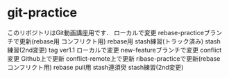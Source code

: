 ﻿# git-practice
このリポジトリはGit動画講座用です．
ローカルで変更
rebase-practiceブランチで更新(rebase用 コンフリクト用)
rebase用
stash練習(トラック済み)
stash練習(2nd変更)
tag ver1.1
ローカルで変更
new-featureブランチで変更
conflict変更
Github上で更新
conflict-remote上で更新
ribase-practiceで更新(rebaseコンフリクト用)
rebase pull用
stash連須臾
stash練習(2nd変更)
